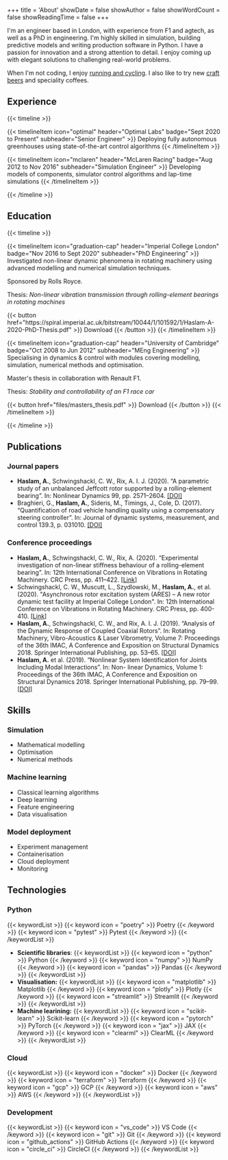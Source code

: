 +++
title = 'About'
showDate = false
showAuthor = false
showWordCount = false
showReadingTime = false
+++

I'm an engineer based in London, with experience from F1 and agtech, as well as a PhD in engineering. I'm highly skilled in simulation, building predictive models and writing production software in Python. I have a passion for innovation and a strong attention to detail. I enjoy coming up with elegant solutions to challenging real-world problems.

When I'm not coding, I enjoy [running and cycling](https://www.strava.com/athletes/alex_haslam). I also like to try new [craft beers](https://untappd.com/user/alexharryh) and speciality coffees.

## Experience

{{< timeline >}}

{{< timelineItem icon="optimal" header="Optimal Labs" badge="Sept 2020 to Present" subheader="Senior Engineer" >}}
Deploying fully autonomous greenhouses using state-of-the-art control algorithms
{{< /timelineItem >}}

{{< timelineItem icon="mclaren" header="McLaren Racing" badge="Aug 2012 to Nov 2016" subheader="Simulation Engineer" >}}
Developing models of components, simulator control algorithms and lap-time simulations
{{< /timelineItem >}}

{{< /timeline >}}

## Education

{{< timeline >}}

{{< timelineItem icon="graduation-cap" header="Imperial College London" badge="Nov 2016 to Sept 2020" subheader="PhD Engineering" >}}
Investigated non-linear dynamic phenomena in rotating machinery using advanced modelling
and numerical simulation techniques.

<p>Sponsored by Rolls Royce.</p>

<p>Thesis: <em>Non-linear vibration transmission through rolling-element bearings in rotating machines</em></p>
{{< button href="https://spiral.imperial.ac.uk/bitstream/10044/1/101592/1/Haslam-A-2020-PhD-Thesis.pdf" >}}
Download
{{< /button >}}
{{< /timelineItem >}}

{{< timelineItem icon="graduation-cap" header="University of Cambridge" badge="Oct 2008 to Jun 2012" subheader="MEng Engineering" >}}
Specialising in dynamics & control with modules covering modelling, simulation, numerical methods and optimisation.

<p> Master's thesis in collaboration with Renault F1. </p>

<p>Thesis: <em>Stability and controllability of an F1 race car</em></p>
{{< button href="files/masters_thesis.pdf" >}}
Download
{{< /button >}}
{{< /timelineItem >}}

{{< /timeline >}}

## Publications

### Journal papers

- **Haslam, A.**, Schwingshackl, C. W., Rix, A. I. J. (2020). “A parametric study of an unbalanced
  Jeffcott rotor supported by a rolling-element bearing”. In: Nonlinear Dynamics 99, pp. 2571–2604. [[DOI]](https://doi.org/10.1007/s11071-020-05470-4)
- Braghieri, G., **Haslam, A.**, Sideris, M., Timings, J., Cole, D. (2017). “Quantification of road vehicle handling quality using a compensatory steering controller”. In: Journal of dynamic systems, measurement, and control 139.3, p. 031010. [[DOI]](https://doi.org/10.1115/1.4035009)

### Conference proceedings

- **Haslam, A.**, Schwingshackl, C. W., Rix, A. (2020). “Experimental investigation of non-linear stiffness behaviour of a rolling-element bearing”. In: 12th International Conference on Vibrations in Rotating Machinery. CRC Press, pp. 411–422. [[Link]](https://www.taylorfrancis.com/chapters/oa-edit/10.1201/9781003132639-33/experimental-investigation-non-linear-stiffness-behaviour-rolling-element-bearing-haslam-schwingshackl-muscutt-rix-price)
- Schwingshackl, C. W., Muscutt, L., Szydlowski, M., **Haslam, A.**, et al. (2020). "Asynchronous rotor excitation system (ARES) – A new rotor dynamic test facility at Imperial College London". In: 12th International Conference on Vibrations in Rotating Machinery. CRC Press, pp. 400-410. [[Link]](https://www.taylorfrancis.com/chapters/oa-edit/10.1201/9781003132639-32/asynchronous-rotor-excitation-system-ares-new-rotor-dynamic-test-facility-imperial-college-london-schwingshackl%C2%B9-muscutt%C2%B9-szydlowski%C2%B9-haslam%C2%B9-tuzzi%C2%B9-ruffini%C2%B2-price%C2%B3-rix%C2%B3-green%C2%B3)
- **Haslam, A.**, Schwingshackl, C. W., and Rix, A. I. J. (2019). “Analysis of the Dynamic Response of Coupled Coaxial Rotors”. In: Rotating Machinery, Vibro-Acoustics & Laser Vibrometry, Volume 7: Proceedings of the 36th IMAC, A Conference and Exposition on Structural Dynamics 2018. Springer International Publishing, pp. 53–65. [[DOI]](https://doi.org/10.1007/978-3-319-74693-7_6)
- **Haslam, A.** et al. (2019). “Nonlinear System Identification for Joints Including Modal Interactions”. In: Non- linear Dynamics, Volume 1: Proceedings of the 36th IMAC, A Conference and Exposition on Structural Dynamics 2018. Springer International Publishing, pp. 79–99. [[DOI]](https://doi.org/10.1007/978-3-319-74280-9_7)

## Skills

### Simulation

- Mathematical modelling
- Optimisation
- Numerical methods

### Machine learning

- Classical learning algorithms
- Deep learning
- Feature engineering
- Data visualisation

### Model deployment

- Experiment management
- Containerisation
- Cloud deployment
- Monitoring

## Technologies

### Python

{{< keywordList >}}
{{< keyword icon =  "poetry" >}} Poetry {{< /keyword >}}
{{< keyword icon =  "pytest" >}} Pytest {{< /keyword >}}
{{< /keywordList >}}

- **Scientific libraries**:
  {{< keywordList >}}
  {{< keyword icon =  "python" >}} Python {{< /keyword >}}
  {{< keyword icon =  "numpy" >}} NumPy {{< /keyword >}}
  {{< keyword icon =  "pandas" >}} Pandas {{< /keyword >}}
  {{< /keywordList >}}
- **Visualisation:**
  {{< keywordList >}}
  {{< keyword icon =  "matplotlib" >}} Matplotlib {{< /keyword >}}
  {{< keyword icon =  "plotly" >}} Plotly {{< /keyword >}}
  {{< keyword icon =  "streamlit" >}} Streamlit {{< /keyword >}}
  {{< /keywordList >}}
- **Machine learining:**
  {{< keywordList >}}
  {{< keyword icon =  "scikit-learn" >}} Scikit-learn {{< /keyword >}}
  {{< keyword icon =  "pytorch" >}} PyTorch {{< /keyword >}}
  {{< keyword icon =  "jax" >}} JAX {{< /keyword >}}
  {{< keyword icon =  "clearml" >}} ClearML {{< /keyword >}}
  {{< /keywordList >}}

### Cloud

{{< keywordList >}}
{{< keyword icon =  "docker" >}} Docker {{< /keyword >}}
{{< keyword icon =  "terraform" >}} Terraform {{< /keyword >}}
{{< keyword icon =  "gcp" >}} GCP {{< /keyword >}}
{{< keyword icon =  "aws" >}} AWS {{< /keyword >}}
{{< /keywordList >}}

### Development

{{< keywordList >}}
{{< keyword icon =  "vs_code" >}} VS Code {{< /keyword >}}
{{< keyword icon =  "git" >}} Git {{< /keyword >}}
{{< keyword icon =  "github_actions" >}} GitHub Actions {{< /keyword >}}
{{< keyword icon =  "circle_ci" >}} CircleCI {{< /keyword >}}
{{< /keywordList >}}
